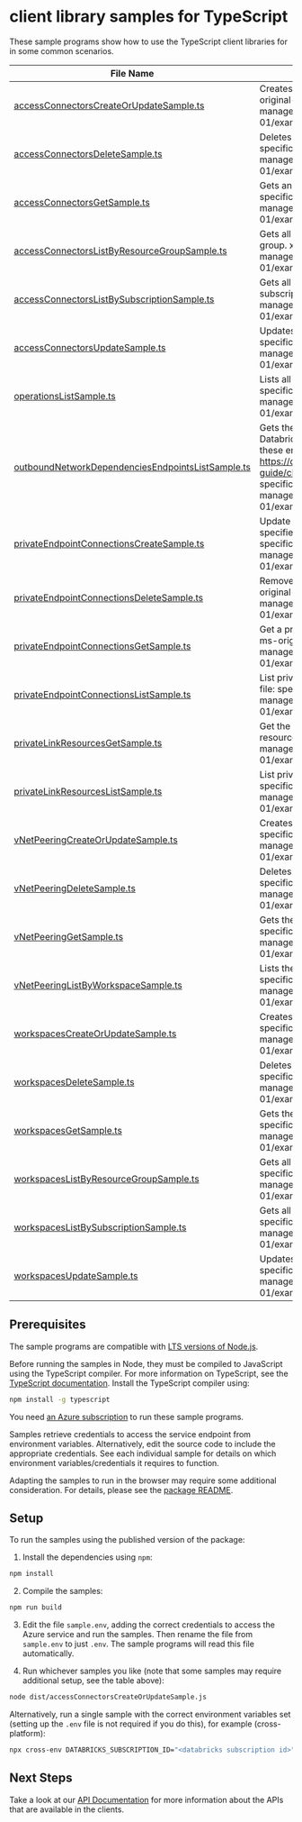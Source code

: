 # client library samples for TypeScript

These sample programs show how to use the TypeScript client libraries for in some common scenarios.

| **File Name**                                                                                       | **Description**                                                                                                                                                                                                                                                                                                                                                                                                                              |
| --------------------------------------------------------------------------------------------------- | -------------------------------------------------------------------------------------------------------------------------------------------------------------------------------------------------------------------------------------------------------------------------------------------------------------------------------------------------------------------------------------------------------------------------------------------- |
| [accessConnectorsCreateOrUpdateSample.ts][accessconnectorscreateorupdatesample]                     | Creates or updates azure databricks accessConnector. x-ms-original-file: specification/databricks/resource-manager/Microsoft.Databricks/stable/2023-05-01/examples/AccessConnectorCreateOrUpdate.json                                                                                                                                                                                                                                        |
| [accessConnectorsDeleteSample.ts][accessconnectorsdeletesample]                                     | Deletes the azure databricks accessConnector. x-ms-original-file: specification/databricks/resource-manager/Microsoft.Databricks/stable/2023-05-01/examples/AccessConnectorDelete.json                                                                                                                                                                                                                                                       |
| [accessConnectorsGetSample.ts][accessconnectorsgetsample]                                           | Gets an azure databricks accessConnector. x-ms-original-file: specification/databricks/resource-manager/Microsoft.Databricks/stable/2023-05-01/examples/AccessConnectorGet.json                                                                                                                                                                                                                                                              |
| [accessConnectorsListByResourceGroupSample.ts][accessconnectorslistbyresourcegroupsample]           | Gets all the azure databricks accessConnectors within a resource group. x-ms-original-file: specification/databricks/resource-manager/Microsoft.Databricks/stable/2023-05-01/examples/AccessConnectorsListByResourceGroup.json                                                                                                                                                                                                               |
| [accessConnectorsListBySubscriptionSample.ts][accessconnectorslistbysubscriptionsample]             | Gets all the azure databricks accessConnectors within a subscription. x-ms-original-file: specification/databricks/resource-manager/Microsoft.Databricks/stable/2023-05-01/examples/AccessConnectorsListBySubscriptionId.json                                                                                                                                                                                                                |
| [accessConnectorsUpdateSample.ts][accessconnectorsupdatesample]                                     | Updates an azure databricks accessConnector. x-ms-original-file: specification/databricks/resource-manager/Microsoft.Databricks/stable/2023-05-01/examples/AccessConnectorPatchUpdate.json                                                                                                                                                                                                                                                   |
| [operationsListSample.ts][operationslistsample]                                                     | Lists all of the available RP operations. x-ms-original-file: specification/databricks/resource-manager/Microsoft.Databricks/stable/2023-02-01/examples/OperationsList.json                                                                                                                                                                                                                                                                  |
| [outboundNetworkDependenciesEndpointsListSample.ts][outboundnetworkdependenciesendpointslistsample] | Gets the list of endpoints that VNET Injected Workspace calls Azure Databricks Control Plane. You must configure outbound access with these endpoints. For more information, see https://docs.microsoft.com/azure/databricks/administration-guide/cloud-configurations/azure/udr x-ms-original-file: specification/databricks/resource-manager/Microsoft.Databricks/stable/2023-02-01/examples/OutboundNetworkDependenciesEndpointsList.json |
| [privateEndpointConnectionsCreateSample.ts][privateendpointconnectionscreatesample]                 | Update the status of a private endpoint connection with the specified name x-ms-original-file: specification/databricks/resource-manager/Microsoft.Databricks/stable/2023-02-01/examples/PrivateEndpointConnectionsUpdate.json                                                                                                                                                                                                               |
| [privateEndpointConnectionsDeleteSample.ts][privateendpointconnectionsdeletesample]                 | Remove private endpoint connection with the specified name x-ms-original-file: specification/databricks/resource-manager/Microsoft.Databricks/stable/2023-02-01/examples/PrivateEndpointConnectionsDelete.json                                                                                                                                                                                                                               |
| [privateEndpointConnectionsGetSample.ts][privateendpointconnectionsgetsample]                       | Get a private endpoint connection properties for a workspace x-ms-original-file: specification/databricks/resource-manager/Microsoft.Databricks/stable/2023-02-01/examples/PrivateEndpointConnectionsGet.json                                                                                                                                                                                                                                |
| [privateEndpointConnectionsListSample.ts][privateendpointconnectionslistsample]                     | List private endpoint connections of the workspace x-ms-original-file: specification/databricks/resource-manager/Microsoft.Databricks/stable/2023-02-01/examples/ListPrivateEndpointConnections.json                                                                                                                                                                                                                                         |
| [privateLinkResourcesGetSample.ts][privatelinkresourcesgetsample]                                   | Get the specified private link resource for the given group id (sub-resource) x-ms-original-file: specification/databricks/resource-manager/Microsoft.Databricks/stable/2023-02-01/examples/PrivateLinkResourcesGet.json                                                                                                                                                                                                                     |
| [privateLinkResourcesListSample.ts][privatelinkresourceslistsample]                                 | List private link resources for a given workspace x-ms-original-file: specification/databricks/resource-manager/Microsoft.Databricks/stable/2023-02-01/examples/ListPrivateLinkResources.json                                                                                                                                                                                                                                                |
| [vNetPeeringCreateOrUpdateSample.ts][vnetpeeringcreateorupdatesample]                               | Creates vNet Peering for workspace. x-ms-original-file: specification/databricks/resource-manager/Microsoft.Databricks/stable/2023-02-01/examples/WorkspaceVirtualNetworkPeeringCreateOrUpdate.json                                                                                                                                                                                                                                          |
| [vNetPeeringDeleteSample.ts][vnetpeeringdeletesample]                                               | Deletes the workspace vNetPeering. x-ms-original-file: specification/databricks/resource-manager/Microsoft.Databricks/stable/2023-02-01/examples/WorkspaceVirtualNetworkPeeringDelete.json                                                                                                                                                                                                                                                   |
| [vNetPeeringGetSample.ts][vnetpeeringgetsample]                                                     | Gets the workspace vNet Peering. x-ms-original-file: specification/databricks/resource-manager/Microsoft.Databricks/stable/2023-02-01/examples/WorkspaceVirtualNetPeeringGet.json                                                                                                                                                                                                                                                            |
| [vNetPeeringListByWorkspaceSample.ts][vnetpeeringlistbyworkspacesample]                             | Lists the workspace vNet Peerings. x-ms-original-file: specification/databricks/resource-manager/Microsoft.Databricks/stable/2023-02-01/examples/WorkspaceVirtualNetPeeringList.json                                                                                                                                                                                                                                                         |
| [workspacesCreateOrUpdateSample.ts][workspacescreateorupdatesample]                                 | Creates a new workspace. x-ms-original-file: specification/databricks/resource-manager/Microsoft.Databricks/stable/2023-02-01/examples/PrepareEncryption.json                                                                                                                                                                                                                                                                                |
| [workspacesDeleteSample.ts][workspacesdeletesample]                                                 | Deletes the workspace. x-ms-original-file: specification/databricks/resource-manager/Microsoft.Databricks/stable/2023-02-01/examples/WorkspaceDelete.json                                                                                                                                                                                                                                                                                    |
| [workspacesGetSample.ts][workspacesgetsample]                                                       | Gets the workspace. x-ms-original-file: specification/databricks/resource-manager/Microsoft.Databricks/stable/2023-02-01/examples/WorkspaceGet.json                                                                                                                                                                                                                                                                                          |
| [workspacesListByResourceGroupSample.ts][workspaceslistbyresourcegroupsample]                       | Gets all the workspaces within a resource group. x-ms-original-file: specification/databricks/resource-manager/Microsoft.Databricks/stable/2023-02-01/examples/WorkspacesListByResourceGroup.json                                                                                                                                                                                                                                            |
| [workspacesListBySubscriptionSample.ts][workspaceslistbysubscriptionsample]                         | Gets all the workspaces within a subscription. x-ms-original-file: specification/databricks/resource-manager/Microsoft.Databricks/stable/2023-02-01/examples/WorkspacesListBySubscription.json                                                                                                                                                                                                                                               |
| [workspacesUpdateSample.ts][workspacesupdatesample]                                                 | Updates a workspace. x-ms-original-file: specification/databricks/resource-manager/Microsoft.Databricks/stable/2023-02-01/examples/WorkspaceUpdate.json                                                                                                                                                                                                                                                                                      |

## Prerequisites

The sample programs are compatible with [LTS versions of Node.js](https://github.com/nodejs/release#release-schedule).

Before running the samples in Node, they must be compiled to JavaScript using the TypeScript compiler. For more information on TypeScript, see the [TypeScript documentation][typescript]. Install the TypeScript compiler using:

```bash
npm install -g typescript
```

You need [an Azure subscription][freesub] to run these sample programs.

Samples retrieve credentials to access the service endpoint from environment variables. Alternatively, edit the source code to include the appropriate credentials. See each individual sample for details on which environment variables/credentials it requires to function.

Adapting the samples to run in the browser may require some additional consideration. For details, please see the [package README][package].

## Setup

To run the samples using the published version of the package:

1. Install the dependencies using `npm`:

```bash
npm install
```

2. Compile the samples:

```bash
npm run build
```

3. Edit the file `sample.env`, adding the correct credentials to access the Azure service and run the samples. Then rename the file from `sample.env` to just `.env`. The sample programs will read this file automatically.

4. Run whichever samples you like (note that some samples may require additional setup, see the table above):

```bash
node dist/accessConnectorsCreateOrUpdateSample.js
```

Alternatively, run a single sample with the correct environment variables set (setting up the `.env` file is not required if you do this), for example (cross-platform):

```bash
npx cross-env DATABRICKS_SUBSCRIPTION_ID="<databricks subscription id>" DATABRICKS_RESOURCE_GROUP="<databricks resource group>" node dist/accessConnectorsCreateOrUpdateSample.js
```

## Next Steps

Take a look at our [API Documentation][apiref] for more information about the APIs that are available in the clients.

[accessconnectorscreateorupdatesample]: https://github.com/Azure/azure-sdk-for-js/blob/main/sdk/databricks/arm-databricks/samples/v3/typescript/src/accessConnectorsCreateOrUpdateSample.ts
[accessconnectorsdeletesample]: https://github.com/Azure/azure-sdk-for-js/blob/main/sdk/databricks/arm-databricks/samples/v3/typescript/src/accessConnectorsDeleteSample.ts
[accessconnectorsgetsample]: https://github.com/Azure/azure-sdk-for-js/blob/main/sdk/databricks/arm-databricks/samples/v3/typescript/src/accessConnectorsGetSample.ts
[accessconnectorslistbyresourcegroupsample]: https://github.com/Azure/azure-sdk-for-js/blob/main/sdk/databricks/arm-databricks/samples/v3/typescript/src/accessConnectorsListByResourceGroupSample.ts
[accessconnectorslistbysubscriptionsample]: https://github.com/Azure/azure-sdk-for-js/blob/main/sdk/databricks/arm-databricks/samples/v3/typescript/src/accessConnectorsListBySubscriptionSample.ts
[accessconnectorsupdatesample]: https://github.com/Azure/azure-sdk-for-js/blob/main/sdk/databricks/arm-databricks/samples/v3/typescript/src/accessConnectorsUpdateSample.ts
[operationslistsample]: https://github.com/Azure/azure-sdk-for-js/blob/main/sdk/databricks/arm-databricks/samples/v3/typescript/src/operationsListSample.ts
[outboundnetworkdependenciesendpointslistsample]: https://github.com/Azure/azure-sdk-for-js/blob/main/sdk/databricks/arm-databricks/samples/v3/typescript/src/outboundNetworkDependenciesEndpointsListSample.ts
[privateendpointconnectionscreatesample]: https://github.com/Azure/azure-sdk-for-js/blob/main/sdk/databricks/arm-databricks/samples/v3/typescript/src/privateEndpointConnectionsCreateSample.ts
[privateendpointconnectionsdeletesample]: https://github.com/Azure/azure-sdk-for-js/blob/main/sdk/databricks/arm-databricks/samples/v3/typescript/src/privateEndpointConnectionsDeleteSample.ts
[privateendpointconnectionsgetsample]: https://github.com/Azure/azure-sdk-for-js/blob/main/sdk/databricks/arm-databricks/samples/v3/typescript/src/privateEndpointConnectionsGetSample.ts
[privateendpointconnectionslistsample]: https://github.com/Azure/azure-sdk-for-js/blob/main/sdk/databricks/arm-databricks/samples/v3/typescript/src/privateEndpointConnectionsListSample.ts
[privatelinkresourcesgetsample]: https://github.com/Azure/azure-sdk-for-js/blob/main/sdk/databricks/arm-databricks/samples/v3/typescript/src/privateLinkResourcesGetSample.ts
[privatelinkresourceslistsample]: https://github.com/Azure/azure-sdk-for-js/blob/main/sdk/databricks/arm-databricks/samples/v3/typescript/src/privateLinkResourcesListSample.ts
[vnetpeeringcreateorupdatesample]: https://github.com/Azure/azure-sdk-for-js/blob/main/sdk/databricks/arm-databricks/samples/v3/typescript/src/vNetPeeringCreateOrUpdateSample.ts
[vnetpeeringdeletesample]: https://github.com/Azure/azure-sdk-for-js/blob/main/sdk/databricks/arm-databricks/samples/v3/typescript/src/vNetPeeringDeleteSample.ts
[vnetpeeringgetsample]: https://github.com/Azure/azure-sdk-for-js/blob/main/sdk/databricks/arm-databricks/samples/v3/typescript/src/vNetPeeringGetSample.ts
[vnetpeeringlistbyworkspacesample]: https://github.com/Azure/azure-sdk-for-js/blob/main/sdk/databricks/arm-databricks/samples/v3/typescript/src/vNetPeeringListByWorkspaceSample.ts
[workspacescreateorupdatesample]: https://github.com/Azure/azure-sdk-for-js/blob/main/sdk/databricks/arm-databricks/samples/v3/typescript/src/workspacesCreateOrUpdateSample.ts
[workspacesdeletesample]: https://github.com/Azure/azure-sdk-for-js/blob/main/sdk/databricks/arm-databricks/samples/v3/typescript/src/workspacesDeleteSample.ts
[workspacesgetsample]: https://github.com/Azure/azure-sdk-for-js/blob/main/sdk/databricks/arm-databricks/samples/v3/typescript/src/workspacesGetSample.ts
[workspaceslistbyresourcegroupsample]: https://github.com/Azure/azure-sdk-for-js/blob/main/sdk/databricks/arm-databricks/samples/v3/typescript/src/workspacesListByResourceGroupSample.ts
[workspaceslistbysubscriptionsample]: https://github.com/Azure/azure-sdk-for-js/blob/main/sdk/databricks/arm-databricks/samples/v3/typescript/src/workspacesListBySubscriptionSample.ts
[workspacesupdatesample]: https://github.com/Azure/azure-sdk-for-js/blob/main/sdk/databricks/arm-databricks/samples/v3/typescript/src/workspacesUpdateSample.ts
[apiref]: https://docs.microsoft.com/javascript/api/@azure/arm-databricks?view=azure-node-preview
[freesub]: https://azure.microsoft.com/free/
[package]: https://github.com/Azure/azure-sdk-for-js/tree/main/sdk/databricks/arm-databricks/README.md
[typescript]: https://www.typescriptlang.org/docs/home.html
